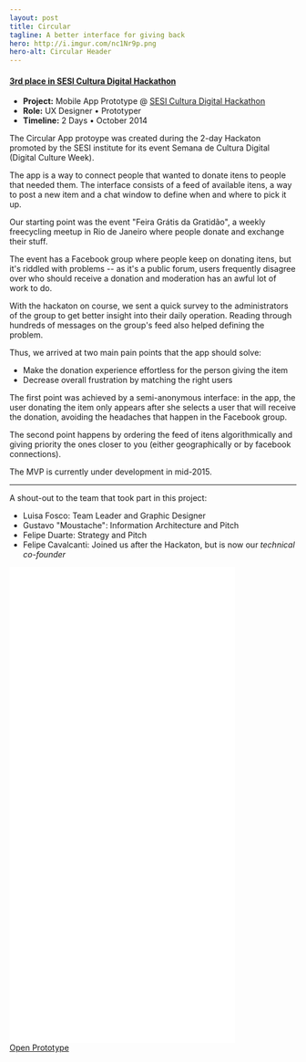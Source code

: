 ```yaml
---
layout: post
title: Circular
tagline: A better interface for giving back
hero: http://i.imgur.com/nc1Nr9p.png
hero-alt: Circular Header
---
```


<h4><span class="accent"><a href="http://www.firjan.org.br/main.jsp?lumPageId=40288081201F4C3E012068444B1B7304&lumItemId=2C908CEC47A29CFC0148A8FBBBF509B0" target="_blank">3rd place in SESI Cultura Digital Hackathon</a></span></h4>

 - **Project:** Mobile App Prototype @ <a href="http://www.firjan.org.br/main.jsp?lumPageId=40288081201F4C3E012068444B1B7304&lumItemId=2C908CEC47A29CFC0148A8FBBBF509B0" target="_blank">SESI Cultura Digital Hackathon</a>
 - **Role:** UX Designer • Prototyper
 - **Timeline:** 2 Days • October 2014

The Circular App protoype was created during the 2-day Hackaton promoted by the SESI institute for its event Semana de Cultura Digital (Digital Culture Week). 

The app is a way to connect people that wanted to donate itens to people that needed them. The interface consists of a feed of available itens, a way to post a new item and a chat window to define when and where to pick it up. 

Our starting point was the event "Feira Grátis da Gratidão", a weekly freecycling meetup in Rio de Janeiro where people donate and exchange their stuff.

The event has a Facebook group where people keep on donating itens, but it's riddled with problems -- as it's a public forum, users frequently disagree over who should receive a donation and moderation has an awful lot of work to do.

With the hackaton on course, we sent a quick survey to the administrators of the group to get better insight into their daily operation. Reading through hundreds of messages on the group's feed also helped defining the problem.

Thus, we arrived at two main pain points that the app should solve:

<ul class="not-metadata">
    <li><span class="accent">Make the donation experience effortless for the person giving the item</span></li>
    <li><span class="accent">Decrease overall frustration by matching the right users</span></li>
</ul>

The first point was achieved by a semi-anonymous interface: in the app, the user donating the item only appears after she selects a user that will receive the donation, avoiding the headaches that happen in the Facebook group.

The second point happens by ordering the feed of itens algorithmically and giving priority the ones closer to you (either geographically or by facebook connections).

The MVP is currently under development in mid-2015.

---

A shout-out to the team that took part in this project:

 - Luisa Fosco: Team Leader and Graphic Designer
 - Gustavo "Moustache": Information Architecture and Pitch
 - Felipe Duarte: Strategy and Pitch
 - Felipe Cavalcanti: Joined us after the Hackaton, but is now our _technical co-founder_
  
<div class="prototype" id="proto">
    <iframe width="396" height="834" src="//invis.io/2A1LHY8BJ" frameborder="0" allowfullscreen></iframe>
</div>

<div class="button-wrap">
    <a href="http://invis.io/4F1OLW12H" target="_blank">
        <div class="btn">
            Open Prototype
        </div>
    </a>
</div>



